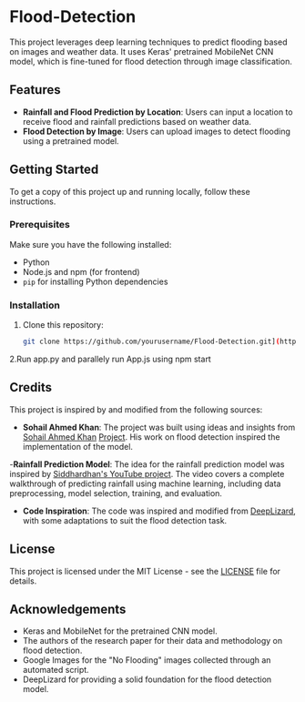 # Flood-Detection

This project leverages deep learning techniques to predict flooding based on images and weather data. It uses Keras' pretrained MobileNet CNN model, which is fine-tuned for flood detection through image classification.

## Features

- **Rainfall and Flood Prediction by Location**: Users can input a location to receive flood and rainfall predictions based on weather data.
- **Flood Detection by Image**: Users can upload images to detect flooding using a pretrained model.

## Getting Started

To get a copy of this project up and running locally, follow these instructions.

### Prerequisites

Make sure you have the following installed:
- Python 
- Node.js and npm (for frontend)
- `pip` for installing Python dependencies

### Installation

1. Clone this repository:
   ```bash
   git clone https://github.com/yourusername/Flood-Detection.git](https://github.com/FIZZ5Z/Flood-Detection.git
   
2.Run app.py and parallely run App.js using npm start
   

## Credits

This project is inspired by and modified from the following sources:

- **Sohail Ahmed Khan**: The project was built using ideas and insights from [Sohail Ahmed Khan](https://github.com/sohailahmedkhan) [Project](https://github.com/sohailahmedkhan/Flood-Detection-from-Images-using-Deep-Learning.git). His work on flood detection inspired the implementation of the model.

-**Rainfall Prediction Model**: The idea for the rainfall prediction model was inspired by [Siddhardhan's YouTube project](https://youtu.be/Pn5NTfeKJzY?si=P-nbsgqznXrYme7m). The video covers a complete walkthrough of predicting rainfall using machine learning, including data preprocessing, model selection, training, and evaluation. 


- **Code Inspiration**: The code was inspired and modified from [DeepLizard](https://deeplizard.com/), with some adaptations to suit the flood detection task.

## License

This project is licensed under the MIT License - see the [LICENSE](LICENSE) file for details.

## Acknowledgements

- Keras and MobileNet for the pretrained CNN model.
- The authors of the research paper for their data and methodology on flood detection.
- Google Images for the "No Flooding" images collected through an automated script.
- DeepLizard for providing a solid foundation for the flood detection model.

